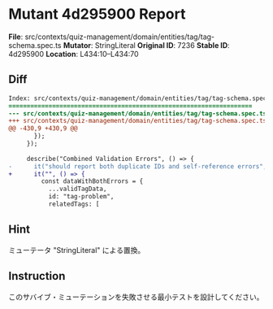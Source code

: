 # Mutant 4d295900 Report

**File**: src/contexts/quiz-management/domain/entities/tag/tag-schema.spec.ts
**Mutator**: StringLiteral
**Original ID**: 7236
**Stable ID**: 4d295900
**Location**: L434:10–L434:70

## Diff

```diff
Index: src/contexts/quiz-management/domain/entities/tag/tag-schema.spec.ts
===================================================================
--- src/contexts/quiz-management/domain/entities/tag/tag-schema.spec.ts	original
+++ src/contexts/quiz-management/domain/entities/tag/tag-schema.spec.ts	mutated #7236
@@ -430,9 +430,9 @@
       });
     });
 
     describe("Combined Validation Errors", () => {
-      it("should report both duplicate IDs and self-reference errors", () => {
+      it("", () => {
         const dataWithBothErrors = {
           ...validTagData,
           id: "tag-problem",
           relatedTags: [
```

## Hint

ミューテータ "StringLiteral" による置換。

## Instruction

このサバイブ・ミューテーションを失敗させる最小テストを設計してください。
